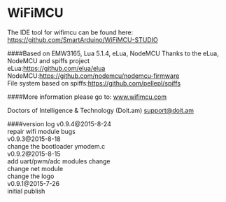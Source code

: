 
# **WiFiMCU** #

The IDE tool for wifimcu can be found here:
https://github.com/SmartArduino/WiFiMCU-STUDIO

####Based on EMW3165, Lua 5.1.4, eLua, NodeMCU
Thanks to the eLua, NodeMCU and spiffs project<br/>
eLua:https://github.com/elua/elua<br/>
NodeMCU:https://github.com/nodemcu/nodemcu-firmware<br/>
File system based on spiffs:https://github.com/pellepl/spiffs<br/>

####More information please go to: www.wifimcu.com<br/>

Doctors of Intelligence & Technology (Doit.am)
support@doit.am

####version log
v0.9.4@2015-8-24<br/>
repair wifi module bugs<br/>
v0.9.3@2015-8-18<br/>
change the bootloader ymodem.c<br/>
v0.9.2@2015-8-15<br/>
add uart/pwm/adc modules change<br/>
change net module<br/>
change the logo<br/>
v0.9.1@2015-7-26<br/>
initial publish<br/>
